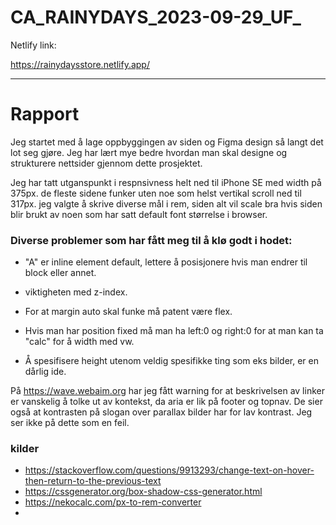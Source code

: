 # CA_RAINYDAYS_2023-09-29_UF_
 
Netlify link: 

https://rainydaysstore.netlify.app/

___________________________________________________________



# Rapport


Jeg startet med å lage oppbyggingen av siden og Figma design så langt det lot seg gjøre. Jeg har lært mye bedre hvordan man skal designe og strukturere nettsider gjennom dette prosjektet. 

Jeg har tatt utganspunkt i respnsivness helt ned til iPhone SE med width på 375px. de fleste sidene funker uten noe som helst vertikal scroll ned til 317px. jeg valgte å skrive diverse mål i rem, siden alt vil scale bra hvis siden blir brukt av noen som har satt default font størrelse i browser.



### Diverse problemer som har fått meg til å klø godt i hodet:

* "A" er inline element default, lettere å posisjonere hvis man endrer til block eller annet.

* viktigheten med z-index.

* For at margin auto skal funke må patent være flex.

* Hvis man har position fixed må man ha left:0 og right:0 for at man kan ta "calc" for å width med vw.

* Å spesifisere height utenom veldig spesifikke ting som eks bilder, er en dårlig ide.

På https://wave.webaim.org har jeg fått warning for at beskrivelsen av linker er vanskelig å tolke ut av kontekst, da aria er lik på footer og topnav. De sier også at kontrasten på slogan over parallax bilder har for lav kontrast. Jeg ser ikke på dette som en feil. 


### kilder
* https://stackoverflow.com/questions/9913293/change-text-on-hover-then-return-to-the-previous-text
* https://cssgenerator.org/box-shadow-css-generator.html
* https://nekocalc.com/px-to-rem-converter
* 